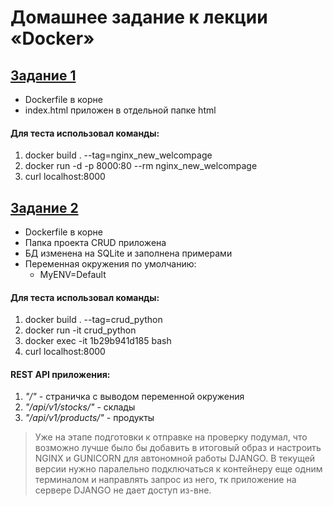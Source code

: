 # Домашнее задание к лекции «Docker»

## [Задание 1](https://github.com/khomiakovnn/py-homeworks-web/tree/main/1.3-docker/Task%201)

* Dockerfile в корне
* index.html приложен в отдельной папке html

#### Для теста использовал команды:
1. docker build . --tag=nginx_new_welcompage
2. docker run -d -p 8000:80 --rm nginx_new_welcompage
3. curl localhost:8000

## [Задание 2](https://github.com/khomiakovnn/py-homeworks-web/tree/main/1.3-docker/Task%202)

* Dockerfile в корне
* Папка проекта CRUD приложена
* БД изменена на SQLite и заполнена примерами
* Переменная окружения по умолчанию:
  * MyENV=Default

#### Для теста использовал команды:
1. docker build . --tag=crud_python
2. docker run -it crud_python
3. docker exec -it 1b29b941d185 bash
4. curl localhost:8000

#### REST API приложения:
1. *"/"* - страничка с выводом переменной окружения
2. *"/api/v1/stocks/"* - склады
3. *"/api/v1/products/"* - продукты

> Уже на этапе подготовки к отправке на проверку подумал, что возможно лучше было бы добавить в итоговый образ и настроить NGINX и GUNICORN для автономной работы DJANGO.
> В текущей версии нужно паралельно подключаться к контейнеру еще одним терминалом и направлять запрос из него, тк приложение на сервере DJANGO не дает доступ из-вне.

